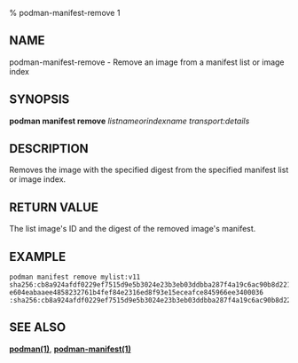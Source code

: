 % podman-manifest-remove 1

## NAME

podman\-manifest\-remove - Remove an image from a manifest list or image index

## SYNOPSIS

**podman manifest remove** _listnameorindexname_ _transport:details_

## DESCRIPTION

Removes the image with the specified digest from the specified manifest list or image index.

## RETURN VALUE

The list image's ID and the digest of the removed image's manifest.

## EXAMPLE

```
podman manifest remove mylist:v11 sha256:cb8a924afdf0229ef7515d9e5b3024e23b3eb03ddbba287f4a19c6ac90b8d221
e604eabaaee4858232761b4fef84e2316ed8f93e15eceafce845966ee3400036 :sha256:cb8a924afdf0229ef7515d9e5b3024e23b3eb03ddbba287f4a19c6ac90b8d221
```

## SEE ALSO

**[podman(1)](podman.md)**, **[podman-manifest(1)](podman-manifest.md)**
